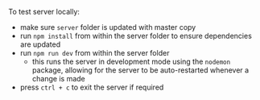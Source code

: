 To test server locally:

- make sure `server` folder is updated with master copy
- run `npm install` from within the server folder to ensure dependencies are updated
- run `npm run dev` from within the server folder
  - this runs the server in development mode using the `nodemon` package, allowing for the server to be auto-restarted whenever a change is made
- press `ctrl + c` to exit the server if required

